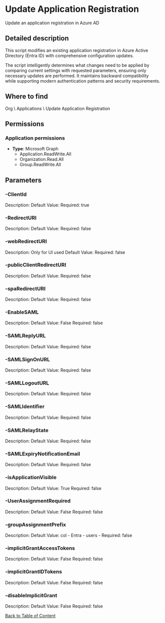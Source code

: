 # Update Application Registration

Update an application registration in Azure AD

## Detailed description
This script modifies an existing application registration in Azure Active Directory (Entra ID) with comprehensive configuration updates.

The script intelligently determines what changes need to be applied by comparing current settings
with requested parameters, ensuring only necessary updates are performed. It maintains backward
compatibility while supporting modern authentication patterns and security requirements.

## Where to find
Org \ Applications \ Update Application Registration

## Permissions
### Application permissions
- **Type**: Microsoft Graph
  - Application.ReadWrite.All
  - Organization.Read.All
  - Group.ReadWrite.All


## Parameters
### -ClientId
Description: 
Default Value: 
Required: true

### -RedirectURI
Description: 
Default Value: 
Required: false

### -webRedirectURI
Description: Only for UI used
Default Value: 
Required: false

### -publicClientRedirectURI
Description: 
Default Value: 
Required: false

### -spaRedirectURI
Description: 
Default Value: 
Required: false

### -EnableSAML
Description: 
Default Value: False
Required: false

### -SAMLReplyURL
Description: 
Default Value: 
Required: false

### -SAMLSignOnURL
Description: 
Default Value: 
Required: false

### -SAMLLogoutURL
Description: 
Default Value: 
Required: false

### -SAMLIdentifier
Description: 
Default Value: 
Required: false

### -SAMLRelayState
Description: 
Default Value: 
Required: false

### -SAMLExpiryNotificationEmail
Description: 
Default Value: 
Required: false

### -isApplicationVisible
Description: 
Default Value: True
Required: false

### -UserAssignmentRequired
Description: 
Default Value: False
Required: false

### -groupAssignmentPrefix
Description: 
Default Value: col - Entra - users -
Required: false

### -implicitGrantAccessTokens
Description: 
Default Value: False
Required: false

### -implicitGrantIDTokens
Description: 
Default Value: False
Required: false

### -disableImplicitGrant
Description: 
Default Value: False
Required: false


[Back to Table of Content](../../../README.md)

